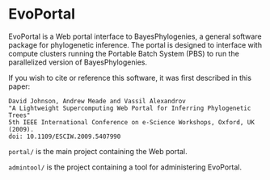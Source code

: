 EvoPortal
=========

EvoPortal is a Web portal interface to BayesPhylogenies, a general software package for phylogenetic inference. The portal is designed to interface with compute clusters running the Portable Batch System (PBS) to run the parallelized version of BayesPhylogenies.

If you wish to cite or reference this software, it was first described in this paper:
```
David Johnson, Andrew Meade and Vassil Alexandrov
"A Lightweight Supercomputing Web Portal for Inferring Phylogenetic Trees"
5th IEEE International Conference on e-Science Workshops, Oxford, UK (2009).
doi: 10.1109/ESCIW.2009.5407990
```

`portal/` is the main project containing the Web portal.

`admintool/` is the project containing a tool for administering EvoPortal.
